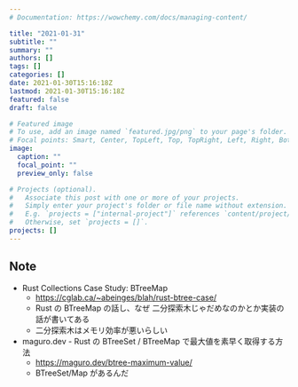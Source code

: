 ```yaml
---
# Documentation: https://wowchemy.com/docs/managing-content/

title: "2021-01-31"
subtitle: ""
summary: ""
authors: []
tags: []
categories: []
date: 2021-01-30T15:16:18Z
lastmod: 2021-01-30T15:16:18Z
featured: false
draft: false

# Featured image
# To use, add an image named `featured.jpg/png` to your page's folder.
# Focal points: Smart, Center, TopLeft, Top, TopRight, Left, Right, BottomLeft, Bottom, BottomRight.
image:
  caption: ""
  focal_point: ""
  preview_only: false

# Projects (optional).
#   Associate this post with one or more of your projects.
#   Simply enter your project's folder or file name without extension.
#   E.g. `projects = ["internal-project"]` references `content/project/deep-learning/index.md`.
#   Otherwise, set `projects = []`.
projects: []
---
```


## Note

* Rust Collections Case Study: BTreeMap
  * https://cglab.ca/~abeinges/blah/rust-btree-case/
  * Rust の BTreeMap の話し、なぜ 二分探索木じゃだめなのかとか実装の話が書いてある
  * 二分探索木はメモリ効率が悪いらしい
* maguro.dev - Rust の BTreeSet / BTreeMap で最大値を素早く取得する方法
  * https://maguro.dev/btree-maximum-value/
  * BTreeSet/Map があるんだ
